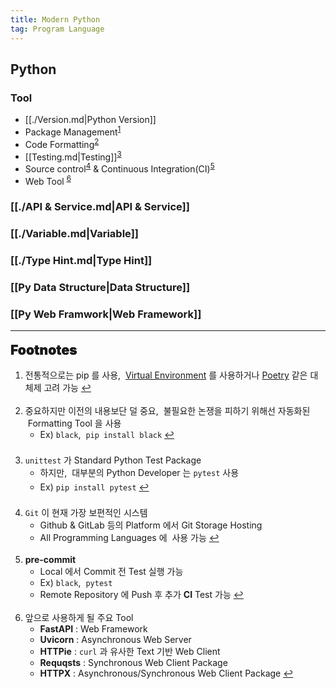 ```yaml
---
title: Modern Python
tag: Program Language
---
```


## Python

### Tool

- [[./Version.md|Python Version]]
- Package Management<sup id="management-ref"><a href="#footnote-management">1</a></sup>
- Code Formatting<sup id="formatting-ref"><a href="#footnote-formatting">2</a></sup>
- [[Testing.md|Testing]]<sup id="testing-ref"><a href="#footnote-testing">3</a></sup>
- Source control<sup id="source-ref"><a href="#footnote-source">4</a></sup> & Continuous Integration(CI)<sup id="ci-ref"><a href="#footnote-ci">5</a></sup>
- Web Tool <sup id="tool-ref"><a href="#footnote-tool">6</a></sup>

### [[./API & Service.md|API & Service]]

### [[./Variable.md|Variable]]

### [[./Type Hint.md|Type Hint]]

### [[Py Data Structure|Data Structure]]

### [[Py Web Framwork|Web Framework]]

---

<span style="display: block; font-size: 1.5em; margin-top: 0.83em; margin-bottom: 0.83em; margin-left: 0; margin-right: 0; font-weight: 900; text-shadow: 0px 0px 0.5px #000">Footnotes</span>

<ol>
  <li id="footnote-management">전통적으로는 pip 를 사용, &nbsp;<a href="Virtual.md">Virtual Environment</a> 를 사용하거나 <a href="Poetry.md">Poetry</a> 같은 대체제 고려 가능
    <a href="#management-ref" title="Return">↩</a>
  </li>
  <br>
  <li id="footnote-formatting">중요하지만 이전의 내용보단 덜 중요, &nbsp;불필요한 논쟁을 피하기 위해선 자동화된 &nbsp;Formatting Tool 을 사용
    <ul>
      <li style='margin-bottom: 0.35em'>Ex) <code>black</code><sup><a href="https://black.readthedocs.io"></a></sup>, &nbsp;<code>pip install black</code>
        <a href="#formatting-ref" title="Return">↩</a>
      </li>
    </ul>
  </li>
  <br>
  <li id="footnote-testing"><code>unittest</code> 가 Standard Python Test Package
    <ul>
      <li style='margin-bottom: 0.35em'>하지만, &nbsp;대부분의 Python Developer 는 <code>pytest</code><sup><a href="https://docs.pytest.org"></a></sup> 사용</li>
      <li style='margin-bottom: 0.35em'>Ex) <code>pip install pytest</code>
        <a href="#testing-ref" title="Return">↩</a>
      </li>
    </ul>
  </li>
  <br>
  <li id="footnote-source"><code>Git</code> 이 현재 가장 보편적인 시스템
    <ul>
      <li>Github & GitLab 등의 Platform 에서 Git Storage Hosting</li>
      <li>All Programming Languages 에 &nbsp;사용 가능
        <a href="#source-ref" title="Return">↩</a>
      </li>
    </ul>
  </li>
  <br>
  <li id="footnote-ci"><b>pre-commit</b>
    <ul>
      <li>Local 에서 Commit 전 Test 실행 가능</li>
      <li>Ex) <code>black</code>, &nbsp;<code>pytest</code></li>
      <li>Remote Repository 에 Push 후 추가 <b>CI</b> Test 가능
        <a href="#ci-ref" title="Return">↩</a>
      </li>
    </ul>
  </li>
  <br>
  <li id="footnote-tool">앞으로 사용하게 될 주요 Tool
    <ul>
      <li><b>FastAPI</b> : Web Framework</li>
      <li><b>Uvicorn</b> : Asynchronous Web Server</li>
      <li><b>HTTPie</b> : <code>curl</code> 과 유사한 Text 기반 Web Client</li>
      <li><b>Requqsts</b> : Synchronous Web Client Package</li>
      <li><b>HTTPX</b> : Asynchronous/Synchronous Web Client Package
        <a href="#tool-ref" title="Return">↩</a>
      </li>
    </ul>
  </li>
</ol>
